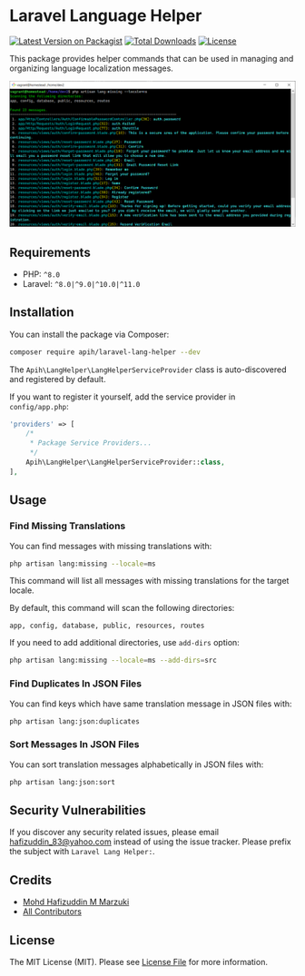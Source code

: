# Laravel Language Helper

[![Latest Version on Packagist](https://img.shields.io/packagist/v/apih/laravel-lang-helper.svg?style=flat-square)](https://packagist.org/packages/apih/laravel-lang-helper)
[![Total Downloads](https://img.shields.io/packagist/dt/apih/laravel-lang-helper.svg?style=flat-square)](https://packagist.org/packages/apih/laravel-lang-helper)
[![License](https://img.shields.io/packagist/l/apih/laravel-lang-helper?style=flat-square)](https://packagist.org/packages/apih/laravel-lang-helper)

This package provides helper commands that can be used in managing and organizing language localization messages.

![php artisan lang:missing](screenshot.png)

## Requirements

- PHP: `^8.0`
- Laravel: `^8.0|^9.0|^10.0|^11.0`

## Installation

You can install the package via Composer:

```bash
composer require apih/laravel-lang-helper --dev
```

The `Apih\LangHelper\LangHelperServiceProvider` class is auto-discovered and registered by default.

If you want to register it yourself, add the service provider in `config/app.php`:

```php
'providers' => [
    /*
     * Package Service Providers...
     */
    Apih\LangHelper\LangHelperServiceProvider::class,
],
```

## Usage

### Find Missing Translations

You can find messages with missing translations with:

```bash
php artisan lang:missing --locale=ms
```

This command will list all messages with missing translations for the target locale.

By default, this command will scan the following directories:

```
app, config, database, public, resources, routes
```

If you need to add additional directories, use `add-dirs` option:


```bash
php artisan lang:missing --locale=ms --add-dirs=src
```

### Find Duplicates In JSON Files

You can find keys which have same translation message in JSON files with:

```bash
php artisan lang:json:duplicates
```

### Sort Messages In JSON Files

You can sort translation messages alphabetically in JSON files with:

```bash
php artisan lang:json:sort
```

## Security Vulnerabilities

If you discover any security related issues, please email <hafizuddin_83@yahoo.com> instead of using the issue tracker. Please prefix the subject with `Laravel Lang Helper:`.

## Credits

- [Mohd Hafizuddin M Marzuki](https://github.com/apih)
- [All Contributors](../../contributors)

## License

The MIT License (MIT). Please see [License File](LICENSE.md) for more information.

